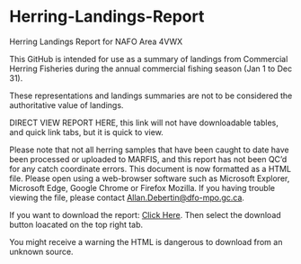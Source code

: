 # Herring-Landings-Report
Herring Landings Report for NAFO Area 4VWX 

This GitHub is intended for use as a summary of landings from Commercial Herring Fisheries during the annual commercial fishing season (Jan 1 to Dec 31).

These representations and landings summaries are not to be considered the authoritative value of landings.

DIRECT VIEW REPORT HERE, this link will not have downloadable tables, and quick link tabs, but it is quick to view.

Please note that not all herring samples that have been caught to date have been processed or uploaded to MARFIS, and this report has not been QC’d for any catch coordinate errors. This document is now formatted as a HTML file. Please open using a web-browser software such as Microsoft Explorer, Microsoft Edge, Google Chrome or Firefox Mozilla. If you having trouble viewing the file, please contact Allan.Debertin@dfo-mpo.gc.ca.  

If you want to download the report: [Click Here](https://github.com/AllanDebertin/Herring-Landings-Report/blob/main/LatestHerringLandingReport.html). Then select the download button loacated on the top right tab. 

You might receive a warning the HTML is dangerous to download from an unknown source.



